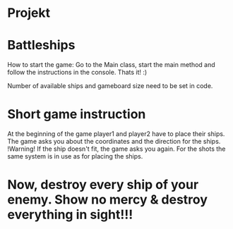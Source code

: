 # Projekt
# Battleships 

How to start the game:
Go to the Main class, start the main method and follow the instructions in the console.
Thats it! :)

Number of available ships and gameboard size need to be set in code.

# Short game instruction
At the beginning of the game player1 and player2 have to place their ships.
The game asks you about the coordinates and the direction for the ships. 
!Warning! If the ship doesn't fit, the game asks you again.
For the shots the same system is in use as for placing the ships.

# Now, destroy every ship of your enemy. Show no mercy & destroy everything in sight!!!
